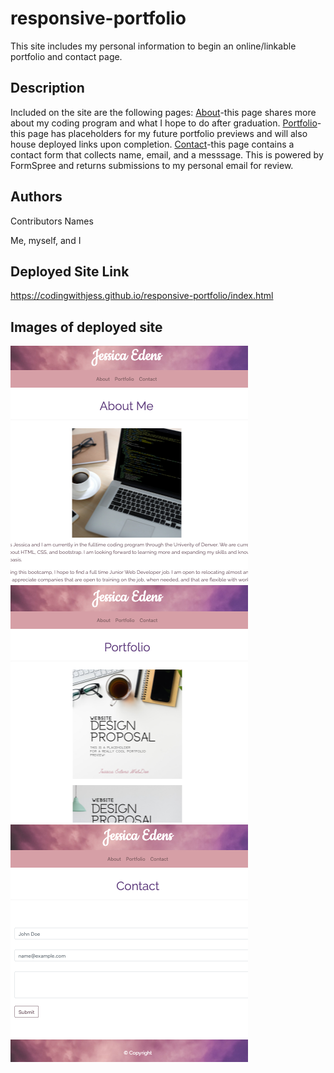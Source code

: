 # responsive-portfolio

This site includes my personal information to begin an online/linkable portfolio and contact page.

## Description

Included on the site are the following pages:
<ins>About</ins>-this page shares more about my coding program and what I hope to do after graduation.
<ins>Portfolio</ins>-this page has placeholders for my future portfolio previews and will also house deployed links upon completion.
<ins>Contact</ins>-this page contains a contact form that collects name, email, and a messsage. This is powered by FormSpree and returns submissions to my personal email for review.

## Authors

Contributors Names

Me, myself, and I

## Deployed Site Link
https://codingwithjess.github.io/responsive-portfolio/index.html

## Images of deployed site
![About](Assets/AboutMePreview.png?raw=true "About")
![Portfolio](Assets/PortfolioPreview.png?raw=true "Portfolio")
![Contact](Assets/ContactPreview.png?raw=true "Contact")
